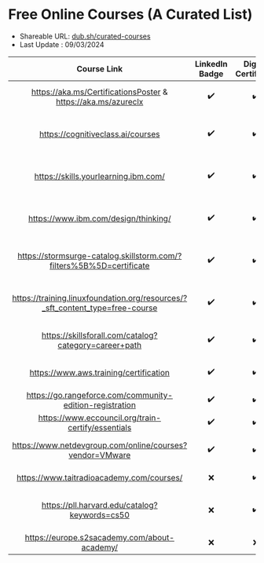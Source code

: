 # Free Online Courses (A Curated List)

- Shareable URL: [dub.sh/curated-courses](https://dub.sh/curated-courses)
- Last Update : 09/03/2024

| Course Link | LinkedIn Badge  | Digital Certificate | Certificate Cost | Provider | Topic(s) |
|     :---:    |     :---:      |     :---:     |     :---:     |     :---:     |     :---:     |
| https://aka.ms/CertificationsPoster & https://aka.ms/azureclx| :heavy_check_mark: | :heavy_check_mark: | Free / Paid | Microsoft & CloudLabs| Systems Administration, AI, Data |
| https://cognitiveclass.ai/courses | :heavy_check_mark: | :heavy_check_mark: | Free | IBM  | Data Analysis, AI, Software Development & More |
| https://skills.yourlearning.ibm.com/ | :heavy_check_mark: | :heavy_check_mark: | Free | IBM  | CyberSec, System Administration, PM, AI |
| https://www.ibm.com/design/thinking/ | :heavy_check_mark: | :heavy_check_mark: | Free | IBM  | Product Design & Project Management |
| https://stormsurge-catalog.skillstorm.com/?filters%5B%5D=certificate | :heavy_check_mark: | :heavy_check_mark: | Free | Stormsurge  | Software Development, Databases & SQL |
| https://training.linuxfoundation.org/resources/?_sft_content_type=free-course| :heavy_check_mark: | :heavy_check_mark: | Free | The Linux Foundation  | CyberSec, Systen Administration, Linux |
| https://skillsforall.com/catalog?category=career+path | :heavy_check_mark: | :heavy_check_mark: | Free / Paid | Cisco  | CyberSec, Network Engineering |
| https://www.aws.training/certification | :heavy_check_mark: | :heavy_check_mark: | Free / Paid | Amazon (AWS)  | Network Engineering, Cloud, DevOps |
| https://go.rangeforce.com/community-edition-registration | :heavy_check_mark: | :heavy_check_mark: | Free | Rangeforce  | CyberSec |
| https://www.eccouncil.org/train-certify/essentials | :heavy_check_mark: | :heavy_check_mark: | Free | EC Council  | CyberSec |
| https://www.netdevgroup.com/online/courses?vendor=VMware | :heavy_check_mark: | :heavy_check_mark: | Free | VMWare & NetDevGroup  | Virtualization, CyberSec, Linux |
| https://www.taitradioacademy.com/courses/| :x: | :heavy_check_mark: | Free | Tait Communications  | Radio & Telecom |
| https://pll.harvard.edu/catalog?keywords=cs50 | :x: | :heavy_check_mark: | Free / Paid | Harvard  | Computer Science, Software Development |
| https://europe.s2sacademy.com/about-academy/ | :x: | :x: | Free | Accenture  | CV Building, Soft Skills |
